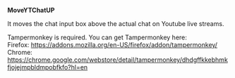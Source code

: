 **MoveYTChatUP**

It moves the chat input box above the actual chat on Youtube live streams.

Tampermonkey is required.
You can get Tampermonkey here:  
Firefox: https://addons.mozilla.org/en-US/firefox/addon/tampermonkey/  
Chrome: https://chrome.google.com/webstore/detail/tampermonkey/dhdgffkkebhmkfjojejmpbldmpobfkfo?hl=en
